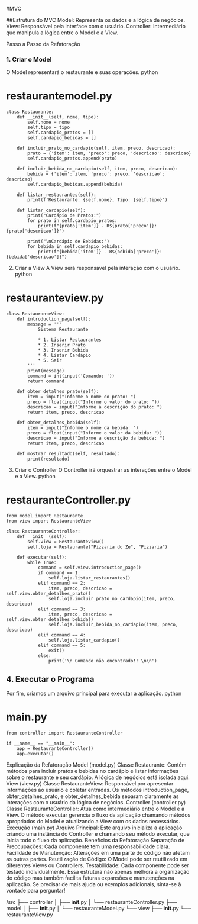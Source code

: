 #MVC

##Estrutura do MVC
Model: Representa os dados e a lógica de negócios.
View: Responsável pela interface com o usuário.
Controller: Intermediário que manipula a lógica entre o Model e a View.

Passo a Passo da Refatoração

### 1. Criar o Model
O Model representará o restaurante e suas operações.
python
# restaurantemodel.py
```
class Restaurante:
    def __init__(self, nome, tipo):
        self.nome = nome
        self.tipo = tipo
        self.cardapio_pratos = []
        self.cardapio_bebidas = []

    def incluir_prato_no_cardapio(self, item, preco, descricao):
        prato = {'item': item, 'preco': preco, 'descricao': descricao}
        self.cardapio_pratos.append(prato)

    def incluir_bebida_no_cardapio(self, item, preco, descricao):
        bebida = {'item': item, 'preco': preco, 'descricao': descricao}
        self.cardapio_bebidas.append(bebida)

    def listar_restaurantes(self):
        print(f'Restaurante: {self.nome}, Tipo: {self.tipo}')

    def listar_cardapio(self):
        print("Cardápio de Pratos:")
        for prato in self.cardapio_pratos:
            print(f"{prato['item']} - R${prato['preco']}: {prato['descricao']}")
        
        print("\nCardápio de Bebidas:")
        for bebida in self.cardapio_bebidas:
            print(f"{bebida['item']} - R${bebida['preco']}: {bebida['descricao']}")
```
2. Criar a View
A View será responsável pela interação com o usuário.
python
# restauranteview.py
```
class RestauranteView:
    def introduction_page(self):
        message = '''
            Sistema Restaurante

            * 1. Listar Restaurantes 
            * 2. Inserir Prato 
            * 3. Inserir Bebida
            * 4. Listar Cardápio
            * 5. Sair 
        '''
        print(message)
        command = int(input('Comando: '))
        return command

    def obter_detalhes_prato(self):
        item = input("Informe o nome do prato: ")
        preco = float(input("Informe o valor do prato: "))
        descricao = input("Informe a descrição do prato: ")
        return item, preco, descricao

    def obter_detalhes_bebida(self):
        item = input("Informe o nome da bebida: ")
        preco = float(input("Informe o valor da bebida: "))
        descricao = input("Informe a descrição da bebida: ")
        return item, preco, descricao

    def mostrar_resultado(self, resultado):
        print(resultado)
```
3. Criar o Controller
O Controller irá orquestrar as interações entre o Model e a View.
python
# restauranteController.py
```
from model import Restaurante
from view import RestauranteView

class RestauranteController:
    def __init__(self):
        self.view = RestauranteView()
        self.loja = Restaurante("Pizzaria do Ze", "Pizzaria")

    def executar(self):
        while True:
            command = self.view.introduction_page()
            if command == 1:
                self.loja.listar_restaurantes()
            elif command == 2:
                item, preco, descricao = self.view.obter_detalhes_prato()
                self.loja.incluir_prato_no_cardapio(item, preco, descricao)
            elif command == 3:
                item, preco, descricao = self.view.obter_detalhes_bebida()
                self.loja.incluir_bebida_no_cardapio(item, preco, descricao)
            elif command == 4:
                self.loja.listar_cardapio()
            elif command == 5:
                exit()
            else:
                print('\n Comando não encontrado!! \n\n')
```

## 4. Executar o Programa
Por fim, criamos um arquivo principal para executar a aplicação.
python
# main.py
```
from controller import RestauranteController

if __name__ == "__main__":
    app = RestauranteController()
    app.executar()

```
Explicação da Refatoração
Model (model.py)
Classe Restaurante: Contém métodos para incluir pratos e bebidas no cardápio e listar informações sobre o restaurante e seu cardápio. A lógica de negócios está isolada aqui.
View (view.py)
Classe RestauranteView: Responsável por apresentar informações ao usuário e coletar entradas. Os métodos introduction_page, obter_detalhes_prato, e obter_detalhes_bebida separam claramente as interações com o usuário da lógica de negócios.
Controller (controller.py)
Classe RestauranteController: Atua como intermediário entre o Model e a View. O método executar gerencia o fluxo da aplicação chamando métodos apropriados do Model e atualizando a View com os dados necessários.
Execução (main.py)
Arquivo Principal: Este arquivo inicializa a aplicação criando uma instância do Controller e chamando seu método executar, que inicia todo o fluxo da aplicação.
Benefícios da Refatoração
Separação de Preocupações: Cada componente tem uma responsabilidade clara.
Facilidade de Manutenção: Alterações em uma parte do código não afetam as outras partes.
Reutilização de Código: O Model pode ser reutilizado em diferentes Views ou Controllers.
Testabilidade: Cada componente pode ser testado individualmente.
Essa estrutura não apenas melhora a organização do código mas também facilita futuras expansões e manutenções na aplicação. Se precisar de mais ajuda ou exemplos adicionais, sinta-se à vontade para perguntar!


/src
    ├── controller
    │   ├── __init__.py
    │   └── restauranteController.py
    ├── model
    │   ├── __init__.py
    │   └── restauranteModel.py
    └── view
        ├── __init__.py
        └── restauranteView.py